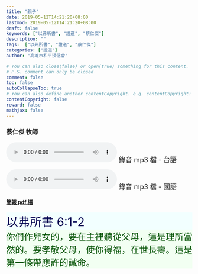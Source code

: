 ```yaml
---
title: "親子"
date: 2019-05-12T14:21:20+08:00
lastmod: 2019-05-12T14:21:20+08:00
draft: false
keywords: ["以弗所書", "證道", "蔡仁傑"]
description: ""
tags:  ["以弗所書", "證道", "蔡仁傑"]
categories: ["證道"]
author: "高雄市和平浸信會"

# You can also close(false) or open(true) something for this content.
# P.S. comment can only be closed
comment: false
toc: false
autoCollapseToc: true
# You can also define another contentCopyright. e.g. contentCopyright: "This is another copyright."
contentCopyright: false
reward: false
mathjax: false
---
```


### 蔡仁傑 牧師

<audio controls src="https://hbc.nctu.me/mp3-s/s20190512t.mp3"></audio><font size="4"> 錄音 mp3 檔 - 台語</font>

<audio controls src="https://hbc.nctu.me/mp3-s/s20190512c.mp3"></audio><font size="4"> 錄音 mp3 檔 - 國語</font>

#### [簡報 pdf 檔](/pdf-s/s20190512.pdf "親子")

<div style="background-color:#F2FFFF"><font size="6", color="#000050">
以弗所書 6:1-2
</font>
</div>

<div style="background-color:#F2FFF2"><font size="5", color="005000">
你們作兒女的，要在主裡聽從父母，這是理所當然的。要孝敬父母，使你得福，在世長壽。這是第一條帶應許的誡命。
</font>
</div>